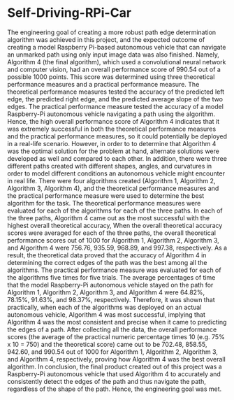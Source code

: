 # Self-Driving-RPi-Car
  The engineering goal of creating a more robust path edge determination algorithm was achieved in this project, and the expected outcome of creating a model Raspberry Pi-based autonomous vehicle that can navigate an unmarked path using only input image data was also finished. Namely, Algorithm 4 (the final algorithm), which used a convolutional neural network and computer vision, had an overall performance score of 990.54 out of a possible 1000 points. This score was determined using three theoretical performance measures and a practical performance measure. The theoretical performance measures tested the accuracy of the predicted left edge, the predicted right edge, and the predicted average slope of the two edges. The practical performance measure tested the accuracy of a model Raspberry-Pi autonomous vehicle navigating a path using the algorithm. Hence, the high overall performance score of Algorithm 4 indicates that it was extremely successful in both the theoretical performance measures and the practical performance measures, so it could potentially be deployed in a real-life scenario.
  However, in order to to determine that Algorithm 4 was the optimal solution for the problem at hand, alternate solutions were developed as well and compared to each other. In addition, there were three different paths created with different shapes, angles, and curvatures in order to model different conditions an autonomous vehicle might encounter in real life. There were four algorithms created (Algorithm 1, Algorithm 2, Algorithm 3, Algorithm 4), and the theoretical performance measures and the practical performance measure were used to determine the best algorithm for the task. 
  The theoretical performance measures were evaluated for each of the algorithms for each of the three paths. In each of the three paths, Algorithm 4 came out as the most successful with the highest overall theoretical accuracy, When the overall theoretical accuracy scores were averaged for each of the three paths, the overall theoretical performance scores out of 1000 for Algorithm 1, Algorithm 2, Algorithm 3, and Algorithm 4 were 756.76, 935.59, 968.89, and 997.38, respectively. As a result, the theoretical data proved that the accuracy of Algorithm 4 in determining the correct edges of the path was the best among all the algorithms. 
The practical performance measure was evaluated for each of the algorithms five times for five trials. The average percentages of time that the model Raspberry-Pi autonomous vehicle stayed on the path for Algorithm 1, Algorithm 2, Algorithm 3, and Algorithm 4 were 64.82%, 78.15%,  91.63%, and 98.37%, respectively. Therefore, it was shown that practically, when each of the algorithms was deployed on an actual autonomous vehicle, Algorithm 4 was most successful, implying that Algorithm 4 was the most consistent and precise when it came to predicting the edges of a path.
  After collecting all the data, the overall performance scores (the average of the practical numeric percentage times 10 (e.g. 75% x 10 = 750) and the theoretical score) came out to be 702.48, 858.55, 942.60, and 990.54 out of 1000 for Algorithm 1, Algorithm 2, Algorithm 3, and Algorithm 4, respectively, proving how Algorithm 4 was the best overall algorithm.
In conclusion, the final product created out of this project was a Raspberry-Pi autonomous vehicle that used Algorithm 4 to accurately and consistently detect the edges of the path and thus navigate the path, regardless of the shape of the path. Hence, the engineering goal was met.

